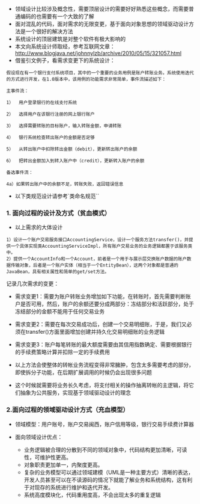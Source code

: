 - 领域设计比较涉及概念性，需要顶层设计的需要好好熟悉这些概念，而需要普通编码的也需要有一个大致的了解
- 面对混乱的代码，面对需求的无限变更，基于面向对象思想的领域驱动设计方法是一个很好的解决方法
- 系统设计的顶层建筑是对整个软件有极大影响的
- 本文向系统设计师取经，参考互联网文章：http://www.blogjava.net/johnnylzb/archive/2010/05/15/321057.html
- 借鉴引文例子，看需求变更下的系统设计：
```text
假设现在有一个银行支付系统项目，其中的一个重要的业务用例是账户转账业务。系统使用迭代的方式进行开发，在1.0版本中，该用例的功能需求非常简单，事件流描述如下：

主事件流：

1）  用户登录银行的在线支付系统

2）  选择用户在该银行注册的网上银行账户

3）  选择需要转账的目标账户，输入转账金额，申请转账

4）  银行系统检查转出账户的金额是否足够

5）  从转出账户中扣除转出金额（debit），更新转出账户的余额

6）  把转出金额加入到转入账户中（credit），更新转入账户的余额

备选事件流：

4a）如果转出账户中的余额不足，转账失败，返回错误信息
```
- 以下类规范设计请参考`类命名规范``

### 1. 面向过程的设计及方式（贫血模式）
- 以上需求的大体设计
```text
1）设计一个账户交易服务接口AccountingService，设计一个服务方法transfer()，并提供一个具体实现类AccountingServiceImpl，所有账户交易业务的业务逻辑都置于该服务类中。
2）提供一个AccountInfo和一个Account，前者是一个用于与展示层交换账户数据的账户数据传输对象，后者是一个账户实体（相当于一个EntityBean），这两个对象都是普通的JavaBean，具有相关属性和简单的get/set方法。
```

记录几次需求的变更：
- 需求变更1：需要为账户转账业务增加如下功能，在转账时，首先需要判断账户是否可用，然后，账户的余额还要分成两部分：冻结部分和活跃部分，处于冻结部分的金额不能用于任何交易业务
- 需求变更2：需要在每次交易成功后，创建一个交易明细账，于是，我们又必须在transfer()方面里面增加创建并持久化交易明细账的业务逻辑
- 需求变更3：账户每笔转账的最大额度需要由其信用指数确定、需要根据银行的手续费策略计算并扣除一定的手续费用


- 以上方法会使整体的转帐业务流程变得非常臃肿，包含太多需要考虑的部分，即使拆分子功能，在后期扩展调用的时候仍会出现很多问题
- 这个时候就需要将业务长久考虑，将支付相关的操作抽离转帐的主逻辑，将它们抽象为公共服务，实现基于领域驱动设计的理念

### 2.面向过程的领域驱动设计方式（充血模型）
- 领域模型：用户账号，账户交易闽西，账户信用等级，银行交易手续费计算器

- 面向领域设计优点：
    - 业务逻辑被合理的分散到不同的领域对象中，代码结构更加清晰，可读性，可维护性更高。
    - 对象职责更加单一，内聚度更高。
    - 复杂的业务模型可以通过领域建模（UML是一种主要方式）清晰的表达，开发人员甚至可以在不读源码的情况下就能了解业务和系统结构，这有利于对现存的系统进行维护和迭代开发。
    - 系统高度模块化，代码重用度高，不会出现太多的重复逻辑